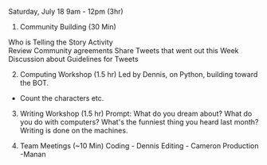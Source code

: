 Saturday, July 18 9am - 12pm (3hr)

1. Community Building (30 Min)

Who is Telling the Story Activity  
Review Community agreements
Share Tweets that went out this Week 
Discussion about Guidelines for Tweets

2. Computing Workshop (1.5 hr)
Led by Dennis, on Python, building toward the BOT.
- Count the characters etc.

3. Writing Workshop (1.5 hr)
Prompt: What do you dream about? What do you do with computers? What's the funniest thing you heard last month? 
Writing is done on the machines. 

4. Team Meetings (~10 Min) 
Coding - Dennis
Editing - Cameron 
Production -Manan 
